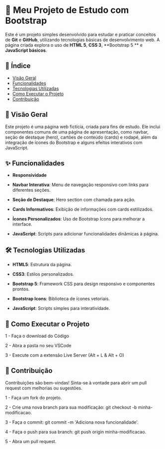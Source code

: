 # 🌌 Meu Projeto de Estudo com Bootstrap

Este é um projeto simples desenvolvido para estudar e praticar conceitos de **Git** e **GitHub**, utilizando tecnologias básicas de desenvolvimento web. A página criada explora o uso de **HTML 5**, **CSS 3**, **Bootstrap 5 ** e **JavaScript básicos**.

## 📑 Índice

- [Visão Geral](#-visão-geral)
- [Funcionalidades](#-funcionalidades)
- [Tecnologias Utilizadas](#-tecnologias-utilizadas)
- [Como Executar o Projeto](#-como-executar-o-projeto)
- [Contribuição](#-contribuição)

## 🌟 Visão Geral

Este projeto é uma página web fictícia, criada para fins de estudo. Ele inclui componentes comuns de uma página de apresentação, como navbar, seção de destaque (hero), cartões de conteúdo (cards) e rodapé, além da integração de ícones do Bootstrap e alguns efeitos interativos com JavaScript.

## ✨ Funcionalidades

- **Responsividade**

- **Navbar Interativa**: Menu de navegação responsivo com links para diferentes seções.
  
- **Seção de Destaque**: Hero section com chamada para ação.
  
- **Cards Informativos**: Exibição de informações com cards estilizados.
  
- **Ícones Personalizados**: Uso de Bootstrap Icons para melhorar a interface.
  
- **JavaScript**: Scripts para adicionar funcionalidades dinâmicas à página.
  

## 🛠 Tecnologias Utilizadas

- **HTML5**: Estrutura da página.
  
- **CSS3**: Estilos personalizados.
  
- **Bootstrap 5**: Framework CSS para design responsivo e componentes prontos.
  
- **Bootstrap Icons**: Biblioteca de ícones vetoriais.
  
- **JavaScript**: Scripts simples para interatividade.
  

## 🚀 Como Executar o Projeto
1 - Faça o download do Código

2 - Abra a pasta no seu VSCode

3 - Execute com a extensão Live Server (Alt + L & Alt + O)

## 🤝 Contribuição
Contribuições são bem-vindas! Sinta-se à vontade para abrir um pull request com melhorias ou sugestões.

1 - Faça um fork do projeto.

2 - Crie uma nova branch para sua modificação: git checkout -b minha-modificacao.

3 - Faça o commit: git commit -m 'Adiciona nova funcionalidade'.

4 - Faça o push para sua branch: git push origin minha-modificacao.

5 - Abra um pull request.


